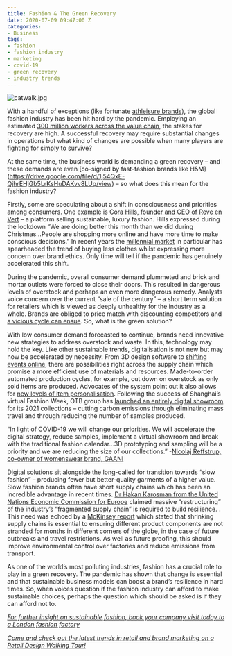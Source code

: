 ```yaml
---
title: Fashion & The Green Recovery
date: 2020-07-09 09:47:00 Z
categories:
- Business
tags:
- fashion
- fashion industry
- marketing
- covid-19
- green recovery
- industry trends
---
```


![catwalk.jpg](/uploads/catwalk.jpg)

With a handful of exceptions (like fortunate [athleisure brands](https://www.wired.com/story/opinion-the-future-of-commerce-belongs-to-the-frictionless/)), the global fashion industry has been hit hard by the pandemic.  Employing an estimated [300 million workers across the value chain](https://www.fibre2fashion.com/news/apparel-news/fashion-industry-employs-300-mn-workers-globally-report-242435-newsdetails.htm), the stakes for recovery are high. A successful recovery may require substantial changes in operations but what kind of changes are possible when many players are fighting for simply to survive?

At the same time, the business world is demanding a green recovery – and these demands are even [co-signed by fast-fashion brands like H&M] (https://drive.google.com/file/d/1j54QxE-QjhrEHjGb5LrKsHuDAKvv8LUq/view) – so what does this mean for the fashion industry?

Firstly, some are speculating about a shift in consciousness and priorities among consumers. One example is [Cora Hills, founder and CEO of Reve en Vert](https://www.businessoffashion.com/articles/news-analysis/green-brands-have-a-head-start-on-fashions-post-pandemic-recovery) – a platform selling sustainable, luxury fashion. Hills expressed during the lockdown “We are doing better this month than we did during Christmas…People are shopping more online and have more time to make conscious decisions.” In recent years the [millennial market](https://www.insiderlondon.com/blog/are-you-christmas-shopping-like-a-millenial/) in particular has spearheaded the trend of buying less clothes whilst expressing more concern over brand ethics. Only time will tell if the pandemic has genuinely accelerated this shift.

During the pandemic, overall consumer demand plummeted and brick and mortar outlets were forced to close their doors. This resulted in dangerous levels of overstock and perhaps an even more dangerous remedy. Analysts voice concern over the current “sale of the century” – a short term solution for retailers which is viewed as deeply unhealthy for the industry as a whole. Brands are obliged to price match with discounting competitors and [a vicious cycle can ensue](https://www.drapersonline.com/business-operations/drapers-investigates-the-impact-of-promotions-in-a-pandemic/7040610.article). So, what is the green solution?

With low consumer demand forecasted to continue, brands need innovative new strategies to address overstock and waste. In this, technology may hold the key. Like other sustainable trends, digitalisation is not new but may now be accelerated by necessity. From 3D design software to [shifting events online](https://fashionunited.uk/news/fashion/digitised-and-circular-the-future-of-fashion-buying-round-up/2020062449524), there are possibilities right across the supply chain which promise a more efficient use of materials and resources. Made-to-order automated production cycles, for example, cut down on overstock as only sold items are produced. Advocates of the system point out it also allows for [new levels of item personalisation](https://fashionunited.uk/news/fashion/catwalks-trade-fairs-and-fitting-rooms-how-the-fashion-industry-is-going-digital/2020062549537). Following the success of Shanghai’s virtual Fashion Week, OTB group has [launched an entirely digital showroom](https://fashionunited.uk/news/business/otb-launches-hyper-real-digital-showroom/2020062449519) for its 2021 collections – cutting carbon emissions through eliminating mass travel and through reducing the number of samples produced. 

“In light of COVID-19 we will change our priorities. We will accelerate the digital strategy, reduce samples, implement a virtual showroom and break with the traditional fashion calendar…3D prototyping and sampling will be a priority and we are reducing the size of our collections.”
-[Nicolaj Reffstrup, co-owner of womenswear brand, GAANI](https://www.forbes.com/sites/brookerobertsislam/2020/04/21/social-sustainability-overstock-and-greenwashing-how-covid-19-is-changing-the-fashion-industry/#27bd2b9c582d)

Digital solutions sit alongside the long-called for transition towards “slow fashion” – producing fewer but better-quality garments of a higher value. Slow fashion brands often have short supply chains which has been an incredible advantage in recent times. [Dr Hakan Karosman from the United Nations Economic Commission for Europe](https://www.forbes.com/sites/brookerobertsislam/2020/04/21/social-sustainability-overstock-and-greenwashing-how-covid-19-is-changing-the-fashion-industry/#27bd2b9c582d) claimed massive “restructuring” of the industry’s “fragmented supply chain” is required to build resilience. . This need was echoed by a [McKinsey report](https://www.businessoffashion.com/articles/news-analysis/green-brands-have-a-head-start-on-fashions-post-pandemic-recovery) which stated that shrinking supply chains is essential to ensuring different product components are not stranded for months in different corners of the globe, in the case of future outbreaks and travel restrictions. As well as future proofing, this should improve environmental control over factories and reduce emissions from transport.

As one of the world’s most polluting industries, fashion has a crucial role to play in a green recovery. The pandemic has shown that change is essential and that sustainable business models can boost a brand’s resilience in hard times. 
So, when voices question if the fashion industry can afford to make sustainable choices, perhaps the question which should be asked is if they can afford not to. 

[*For further insight on sustainable fashion, book your company visit today to a London fashion factory*](https://www.insiderlondon.com/london/company-visits/) 

[*Come and check out the latest trends in retail and brand marketing on a Retail Design Walking Tour!*](https://www.insiderlondon.com/london/educational-tours/retail-design/)